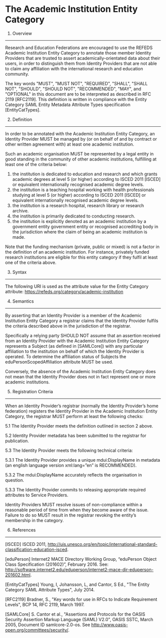 
The Academic Institution Entity Category
=======================

1. Overview
----------------

Research and Education Federations are encouraged to use the REFEDS Academic Institution Entity Category to annotate those member Identity Providers that are trusted to assert academically-orientated data about their users, in order to distinguish them from Identity Providers that are not able to claim any affiliation with the international research and education community.

The key words "MUST", "MUST NOT", "REQUIRED", "SHALL", "SHALL NOT", "SHOULD", "SHOULD NOT", "RECOMMENDED", "MAY", and "OPTIONAL" in this document are to be interpreted as described in RFC 2119 [RFC2119]. This definition is written in compliance with the Entity Category SAML Entity Metadata Attribute Types specification [EntityCatTypes].

2. Definition
----------------

In order to be annotated with the Academic Institution Entity Category, an Identity Provider MUST be managed by (or on behalf of and by contract or other written agreement with) at least one academic institution. 

Such an academic organisation MUST be represented by a legal entity in good standing in the community of other academic institutions, fulfilling at least one of the criteria below:

1. the institution is dedicated to education and research and which grants academic degrees at level 5 (or higher) according to ISCED 2011 [ISCED] or equivalent internationally recognised academic degree levels.
2. the institution is a teaching hospital working with health professionals studying at level 5 (or higher) according to ISCED 2011 [ISCED] or equivalent internationally recognised academic degree levels.
3. the institution is a research hospital, research library or research archive.
4. the institution is primarily dedicated to conducting research.
5. the institution is explicitly denoted as an academic institution by a government entity government entity or recognised accrediting body in the jurisdiction where the claim of being an academic institution is made.

Note that the funding mechanism (private, public or mixed) is not a factor in the definition of an academic institution. For instance, privately funded research institutions are eligible for this entity category if they fulfil at least one of the criteria above.

3. Syntax
---------

The following URI is used as the attribute value for the Entity Category attribute: https://refeds.org/category/academic-institution


4. Semantics
------------

By asserting that an Identity Provider is a member of the Academic Institution Entity Category a registrar claims that the Identity Provider fulfils the criteria described above in the jurisdiction of the registrar. 

Specifically a relying party SHOULD NOT assume that an assertion received from an Identity Provider with the Academic Institution Entity Category represents a Subject (as defined in [SAMLCore]) with any particular affiliation to the institution on behalf of which the Identity Provider is operated.  To determine the affiliation status of Subjects the eduPersonScopedAffiliation attribute MUST be used.

Conversely, the absence of the Academic Institution Entity Category does not mean that the Identity Provider does not in fact represent one or more academic institutions.

5.  Registration Criteria
-------------

When an Identity Provider’s registrar (normally the Identity Provider’s home federation) registers the Identity Provider in the Academic Institution Entity Category, the registrar MUST perform at least the following checks:

5.1 The Identity Provider meets the definition outlined in section 2 above.

5.2 Identity Provider metadata has been submitted to the registrar for publication.

5.3 The Identity Provider meets the following technical criteria: 

5.3.1 The Identity Provider provides a unique mdui:DisplayName in metadata (an english language version xml:lang=”en” is RECOMMENDED).

5.3.2 The mdui:DisplayName accurately reflects the organisation in question.

5.3.3 The Identity Provider commits to releasing appropriate required attributes to Service Providers.  

Identity Providers MUST resolve issues of non-compliance within a reasonable period of time from when they become aware of the issue. Failure to do so MUST result in the registrar revoking the entity’s membership in the category.


6. References
-------------

[ISCED] ISCED 2011, http://uis.unesco.org/en/topic/international-standard-classification-education-isced.

[eduPerson] Internet2 MACE Directory Working Group, “eduPerson Object Class Specification (201602)”, February 2016. See:  http://software.internet2.edu/eduperson/internet2-mace-dir-eduperson-201602.html.

[EntityCatTypes] Young, I, Johansson, L, and Cantor, S Ed., "The Entity Category SAML Attribute Types", July 2014.

[RFC2119] Bradner, S., "Key words for use in RFCs to Indicate Requirement Levels", BCP 14, RFC 2119, March 1997.

[SAMLCore] S. Cantor et al., "Assertions and Protocols for the OASIS Security Assertion Markup Language (SAML) V2.0", OASIS SSTC, March 2005, Document ID samlcore-2.0-os. See http://www.oasis-open.org/committees/security/.
